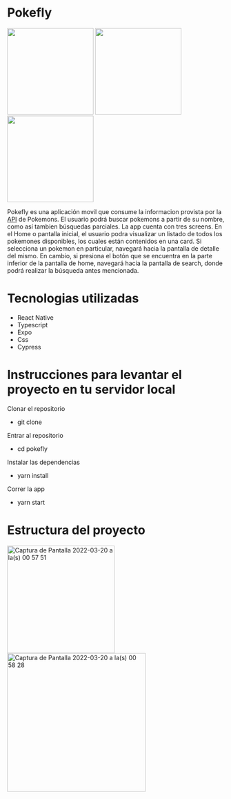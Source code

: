 <h1>Pokefly</h1>

<div style={{display: 'flex'}}>
<img src='https://user-images.githubusercontent.com/70720945/159147252-9b060441-9af5-4455-ad86-12d55923d247.png' width='200px' />
<img src='https://user-images.githubusercontent.com/70720945/159147276-e5fbf23b-55e1-4dd0-bf78-f9a6ea1dc46b.png' width='200px' />
<img src='https://user-images.githubusercontent.com/70720945/159147292-ec06218a-7a5a-434d-9d46-059f9d718ffd.png' width='200px' />
</div>

<p>Pokefly es una aplicación movil que consume la informacion provista por la <a href='https://pokeapi.co' target='_blank'>API</a> de Pokemons. El usuario podrá buscar pokemons a partir de su nombre, como así tambien búsquedas parciales. La app cuenta con tres screens.
En el Home o pantalla inicial, el usuario podra visualizar un listado de todos los pokemones disponibles, los cuales están contenidos en una card. Si selecciona un pokemon en particular, navegará hacia la pantalla de detalle del mismo. En cambio, si presiona el botón que se encuentra en la parte inferior de la pantalla de home, navegará hacia la pantalla de search, donde podrá realizar la búsqueda antes mencionada.

</p>

<h1>Tecnologias utilizadas</h1>

<ul>
  <li>React Native</li>
  <li>Typescript</li>
  <li>Expo</li>
  <li>Css</li>
  <li>Cypress</li>
  
  
</ul>


# Instrucciones para levantar el proyecto en tu servidor local

Clonar el repositorio
<ul>
  <li>git clone </li>
</ul>


Entrar al repositorio
<ul>
  <li>cd pokefly</li>
</ul>



Instalar las dependencias
<ul>
  <li>yarn install</li>
</ul>

Correr la app
<ul>
  <li>yarn start</li>
</ul>

# Estructura del proyecto

<img width="249" alt="Captura de Pantalla 2022-03-20 a la(s) 00 57 51" src="https://user-images.githubusercontent.com/70720945/159147492-765761bc-23f8-40ee-9961-7a5b7f80ca23.png">

<img width="321" alt="Captura de Pantalla 2022-03-20 a la(s) 00 58 28" src="https://user-images.githubusercontent.com/70720945/159147482-90a35243-aa6f-4d28-a9f4-370e74898a87.png">


